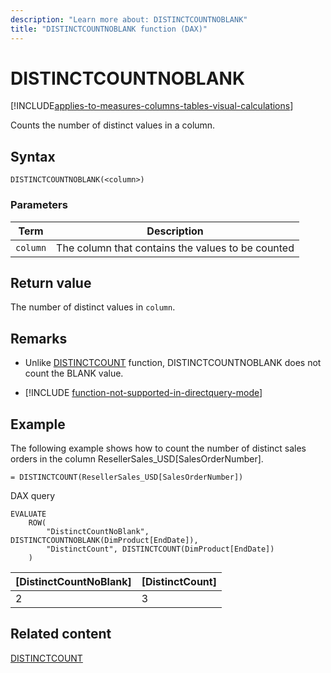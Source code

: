 ```yaml
---
description: "Learn more about: DISTINCTCOUNTNOBLANK"
title: "DISTINCTCOUNTNOBLANK function (DAX)"
---
```

# DISTINCTCOUNTNOBLANK

[!INCLUDE[applies-to-measures-columns-tables-visual-calculations](includes/applies-to-measures-columns-tables-visual-calculations.md)]

Counts the number of distinct values in a column.
  
## Syntax  
  
```dax
DISTINCTCOUNTNOBLANK(<column>)  
```
  
### Parameters  

|Term  |Description|  
|---------|---------|
|`column`| The column that contains the values to be counted |

## Return value

The number of distinct values in `column`.  
  
## Remarks  

- Unlike [DISTINCTCOUNT](distinctcount-function-dax.md) function, DISTINCTCOUNTNOBLANK does not count the BLANK value.

- [!INCLUDE [function-not-supported-in-directquery-mode](includes/function-not-supported-in-directquery-mode.md)]
  
## Example

The following example shows how to count the number of distinct sales orders in the column ResellerSales_USD[SalesOrderNumber].  
  
```dax
= DISTINCTCOUNT(ResellerSales_USD[SalesOrderNumber])  
```

DAX query

```DAX
EVALUATE
    ROW(
        "DistinctCountNoBlank", DISTINCTCOUNTNOBLANK(DimProduct[EndDate]),
        "DistinctCount", DISTINCTCOUNT(DimProduct[EndDate])
    )
```

|[DistinctCountNoBlank]  |[DistinctCount]  |
|---------|---------|
|2     |     3    |

## Related content

[DISTINCTCOUNT](distinctcount-function-dax.md)
